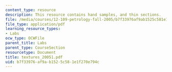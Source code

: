 ```yaml
---
content_type: resource
description: This resource contains hand samples, and thin sections.
file: /media/courses/12-109-petrology-fall-2005/b7f33976af9ab1525c581e1f270e794c_textures_20051.pdf
file_type: application/pdf
learning_resource_types:
- Labs
ocw_type: OCWFile
parent_title: Labs
parent_type: CourseSection
resourcetype: Document
title: textures_20051.pdf
uid: b7f33976-af9a-b152-5c58-1e1f270e794c
---
```

